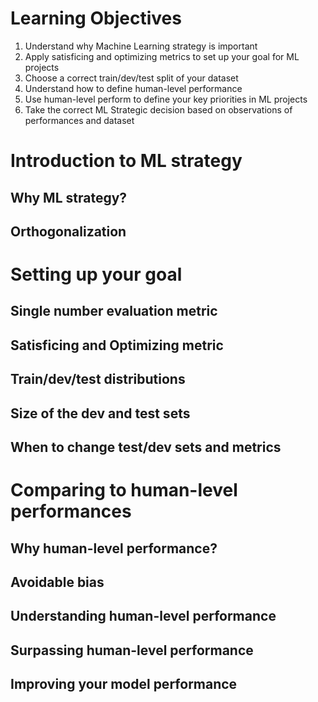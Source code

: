 # Learning Objectives

1. Understand why Machine Learning strategy is important
2.  Apply satisficing and optimizing metrics to set up your goal for ML projects
3. Choose a correct train/dev/test split of your dataset
4. Understand how to define human-level performance
5. Use human-level perform to define your key priorities in ML projects
6. Take the correct ML Strategic decision based on observations of performances and dataset

# Introduction to ML strategy

## Why ML strategy?

## Orthogonalization

# Setting up your goal

## Single number evaluation metric

## Satisficing and Optimizing metric

## Train/dev/test distributions

## Size of the dev and test sets

## When to change test/dev sets and metrics

# Comparing to human-level performances

## Why human-level performance?

## Avoidable bias

## Understanding human-level performance

## Surpassing human-level performance

## Improving your model performance
